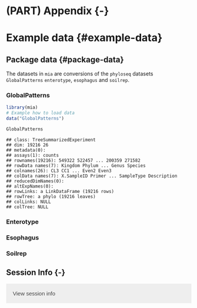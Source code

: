 # (PART) Appendix {-}

<script>
document.addEventListener("click", function (event) {
    if (event.target.classList.contains("rebook-collapse")) {
        event.target.classList.toggle("active");
        var content = event.target.nextElementSibling;
        if (content.style.display === "block") {
            content.style.display = "none";
        } else {
            content.style.display = "block";
        }
    }
})
</script>

<style>
.rebook-collapse {
  background-color: #eee;
  color: #444;
  cursor: pointer;
  padding: 18px;
  width: 100%;
  border: none;
  text-align: left;
  outline: none;
  font-size: 15px;
}

.rebook-content {
  padding: 0 18px;
  display: none;
  overflow: hidden;
  background-color: #f1f1f1;
}
</style>

# Example data {#example-data}

## Package data {#package-data}

The datasets in `mia` are conversions of the `phyloseq` datasets 
`GlobalPatterns` `enterotype`, `esophagus` and `soilrep`.

### GlobalPatterns


```r
library(mia)
# Example how to load data
data("GlobalPatterns")

GlobalPatterns
```

```
## class: TreeSummarizedExperiment 
## dim: 19216 26 
## metadata(0):
## assays(1): counts
## rownames(19216): 549322 522457 ... 200359 271582
## rowData names(7): Kingdom Phylum ... Genus Species
## colnames(26): CL3 CC1 ... Even2 Even3
## colData names(7): X.SampleID Primer ... SampleType Description
## reducedDimNames(0):
## altExpNames(0):
## rowLinks: a LinkDataFrame (19216 rows)
## rowTree: a phylo (19216 leaves)
## colLinks: NULL
## colTree: NULL
```

### Enterotype


### Esophagus


### Soilrep


## Session Info {-}

<button class="rebook-collapse">View session info</button>
<div class="rebook-content">
```
R version 4.0.3 (2020-10-10)
Platform: x86_64-pc-linux-gnu (64-bit)
Running under: Ubuntu 20.04 LTS

Matrix products: default
BLAS/LAPACK: /usr/lib/x86_64-linux-gnu/openblas-pthread/libopenblasp-r0.3.8.so

locale:
 [1] LC_CTYPE=en_US.UTF-8       LC_NUMERIC=C              
 [3] LC_TIME=en_US.UTF-8        LC_COLLATE=en_US.UTF-8    
 [5] LC_MONETARY=en_US.UTF-8    LC_MESSAGES=C             
 [7] LC_PAPER=en_US.UTF-8       LC_NAME=C                 
 [9] LC_ADDRESS=C               LC_TELEPHONE=C            
[11] LC_MEASUREMENT=en_US.UTF-8 LC_IDENTIFICATION=C       

attached base packages:
[1] parallel  stats4    stats     graphics  grDevices utils     datasets 
[8] methods   base     

other attached packages:
 [1] mia_0.0.0.9007                   MicrobiomeExperiment_0.99.0.9014
 [3] Biostrings_2.58.0                XVector_0.30.0                  
 [5] TreeSummarizedExperiment_1.6.0   SingleCellExperiment_1.12.0     
 [7] SummarizedExperiment_1.20.0      Biobase_2.50.0                  
 [9] GenomicRanges_1.42.0             GenomeInfoDb_1.26.1             
[11] IRanges_2.24.0                   S4Vectors_0.28.0                
[13] BiocGenerics_0.36.0              MatrixGenerics_1.2.0            
[15] matrixStats_0.57.0               BiocStyle_2.18.1                
[17] rebook_1.0.0                     BiocManager_1.30.10             

loaded via a namespace (and not attached):
 [1] tidyselect_1.1.0          xfun_0.19                
 [3] beachmat_2.6.2            purrr_0.3.4              
 [5] lattice_0.20-41           vctrs_0.3.5              
 [7] generics_0.1.0            htmltools_0.5.0          
 [9] yaml_2.2.1                XML_3.99-0.5             
[11] rlang_0.4.9               pillar_1.4.7             
[13] scuttle_1.0.3             glue_1.4.2               
[15] BiocParallel_1.24.1       CodeDepends_0.6.5        
[17] GenomeInfoDbData_1.2.4    lifecycle_0.2.0          
[19] stringr_1.4.0             zlibbioc_1.36.0          
[21] codetools_0.2-18          evaluate_0.14            
[23] knitr_1.30                callr_3.5.1              
[25] ps_1.4.0                  Rcpp_1.0.5               
[27] DelayedArray_0.16.0       graph_1.68.0             
[29] digest_0.6.27             stringi_1.5.3            
[31] bookdown_0.21             processx_3.4.4           
[33] dplyr_1.0.2               grid_4.0.3               
[35] tools_4.0.3               bitops_1.0-6             
[37] magrittr_2.0.1            RCurl_1.98-1.2           
[39] tibble_3.0.4              tidyr_1.1.2              
[41] pkgconfig_2.0.3           crayon_1.3.4             
[43] ape_5.4-1                 ellipsis_0.3.1           
[45] Matrix_1.2-18             DelayedMatrixStats_1.12.1
[47] sparseMatrixStats_1.2.0   rmarkdown_2.5            
[49] R6_2.5.0                  nlme_3.1-150             
[51] compiler_4.0.3           
```
</div>
